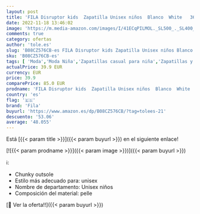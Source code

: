 ```yaml
---
layout: post
title: 'FILA Disruptor kids  Zapatilla Unisex niños  Blanco  White   36 EU'
date: 2022-11-18 13:46:02
image: 'https://m.media-amazon.com/images/I/41ECqPILMOL._SL500_._SL400_.jpg'
comments: true
category: ofertas
author: 'tole.es'
slug: 'B08CZ576CB-es FILA Disruptor kids Zapatilla Unisex niños Blanco White 36 EU'
sku: 'B08CZ576CB-es'
tags: [ 'Moda','Moda Niña','Zapatillas casual para niña','Zapatillas y calzado deportivo para niña','Zapatos de niña','fila','zapatilla','🇪🇸', ]
actualPrice: 39.9 EUR
currency: EUR
price: 39.9
comparePrice: 85.0 EUR
prodname: 'FILA Disruptor kids  Zapatilla Unisex niños  Blanco  White   36 EU'
country: 'es'
flag: '🇪🇸'
brand: 'Fila'
buyurl: 'https://www.amazon.es/dp/B08CZ576CB/?tag=tolees-21'
descuento: '53.06'
average: '48.055'
---
```


Está [{{< param title >}}]({{< param buyurl >}}) en el siguiente enlace!

[![{{< param prodname >}}]({{< param image >}})]({{< param buyurl >}})

ℹ️:

- Chunky outsole
- Estilo más adecuado para: unisex
- Nombre de departamento: Unisex niños
- Composición del material: pelle

[🛒 Ver la oferta!!]({{< param buyurl >}})
